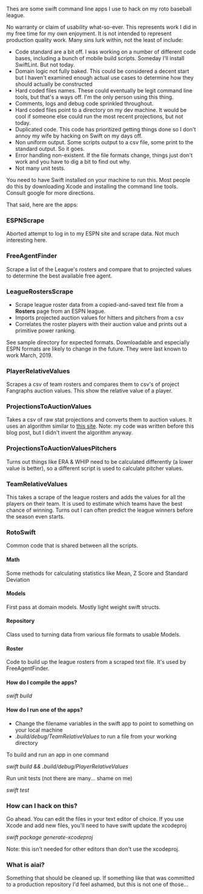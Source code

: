 
Thes are some swift command line apps I use to hack on my roto baseball league.

No warranty or claim of usability what-so-ever. This represents work I did in my free time for my own enjoyment. It is not intended to represent production quality work. Many sins lurk within, not the least of include:

- Code standard are a bit off. I was working on a number of different code bases, including a bunch of mobile build scripts. Someday I'll install SwiftLint. But not today.
- Domain logic not fully baked. This could be considered a decent start but I haven't examined enough actual use cases to determine how they should actually be constructed
- Hard coded files names. These could eventually be legit command line tools, but that's a ways off. I'm the only person using this thing.
- Comments, logs and debug code sprinkled throughout.
- Hard coded files point to a directory on my dev machine. It would be cool if someone else could run the most recent projections, but not today.
- Duplicated code. This code has prioritized getting things done so I don't annoy my wife by hacking on Swift on my days off.
- Non uniform output. Some scripts output to a csv file, some print to the standard output. So it goes.
- Error handling non-existent. If the file formats change, things just don't work and you have to dig a bit to find out why.
- Not many unit tests.



You need to have Swift installed on your machine to run this. Most people do this by downloading Xcode and installing the command line tools. Consult google for more directions.


That said, here are the apps:


### ESPNScrape

Aborted attempt to log in to my ESPN site and scrape data. Not much interesting here.

### FreeAgentFinder

Scrape a list of the League's rosters and compare that to projected values to determine the best available free agent.

### LeagueRostersScrape

* Scrape league roster data from a copied-and-saved text file from a **Rosters** page from an ESPN league.
* Imports projected auction values for hitters and pitchers from a csv
* Correlates the roster players with their auction value and prints out a primitive power ranking.

See sample directory for expected formats. Downloadable and especially ESPN formats are likely to change in the future. They were last known to work March, 2019.

### PlayerRelativeValues
Scrapes a csv of team rosters and compares them to csv's of project Fangraphs auction values. This show the relative value of a player.

### ProjectionsToAuctionValues
Takes a csv of raw stat projections and converts them to auction values. It uses an algorithm similar to [this site](https://www.friendswithfantasybenefits.com/2019-rankings-and-auction-values-using-z-score-and-steamers). Note: my code was written before this blog post, but I didn't invent the algorithm anyway.

### ProjectionsToAuctionValuesPitchers
Turns out things like ERA & WHIP need to be calculated differently (a lower value is better), so a different script is used to calculate pitcher values.

### TeamRelativeValues

This takes a scrape of the league rosters and adds the values for all the players on their team. It is used to estimate which teams have the best chance of winning. Turns out I can often predict the league winners before the season even starts.

### RotoSwift

Common code that is shared between all the scripts.
#### Math
Some methods for calculating statistics like Mean, Z Score and Standard Deviation

#### Models
First pass at domain models. Mostly light weight swift structs.

#### Repository
Class used to turning data from various file formats to usable Models.

#### Roster
Code to build up the league rosters from a scraped text file. It's used by FreeAgentFinder.






#### How do I compile the apps?
_swift build_

#### How do I run one of the apps?
* Change the filename variables in the swift app to point to something on your local machine
* _.build/debug/TeamRelativeValues_ to run a file from your working directory

To build and run an app in one command

_swift build && .build/debug/PlayerRelativeValues_

Run unit tests (not there are many... shame on me)

_swift test_


### How can I hack on this?

Go ahead. You can edit the files in your text editor of choice. If you use Xcode and add new files, you'll need to have swift update the xcodeproj 

_swift package generate-xcodeproj_

Note: this isn't needed for other editors than don't use the xcodeproj.


### What is aiai?

Something that should be cleaned up. If something like that was committed to a production repository I'd feel ashamed, but this is not one of those...




